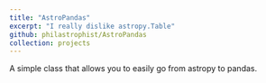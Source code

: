 ```yaml
---
title: "AstroPandas"
excerpt: "I really dislike astropy.Table"
github: philastrophist/AstroPandas
collection: projects
---
```

A simple class that allows you to easily go from astropy to pandas.